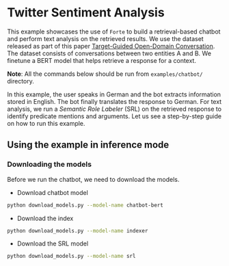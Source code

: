 # Twitter Sentiment Analysis



This example showcases the use of `Forte` to build a retrieval-based chatbot and perform text 
analysis on the retrieved results. We use the dataset released as part of this paper 
[Target-Guided Open-Domain Conversation](https://arxiv.org/abs/1905.11553). The dataset consists 
of conversations between two entities A and B. We finetune a BERT model that helps retrieve a 
response for a context.

**Note**: All the commands below should be run from `examples/chatbot/` directory.

In this example, the user speaks in German and the bot extracts information stored in English. The 
bot finally translates the response to German. For text analysis, we run a *Semantic Role 
Labeler* (SRL) on the retrieved response to identify predicate mentions and arguments. Let us see a 
step-by-step guide on how to run this example.

## Using the example in inference mode

### Downloading the models

Before we run the chatbot, we need to download the models. 

- Download chatbot model

```bash
python download_models.py --model-name chatbot-bert
```

- Download the index

```bash
python download_models.py --model-name indexer
```

- Download the SRL model

```bash
python download_models.py --model-name srl
```